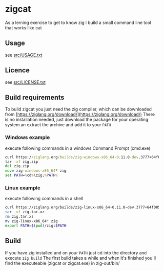 # zigcat

As a lerning exercise to get to know zig I build a small command line tool that works like cat

## Usage
see [src/USAGE.txt](https://github.com/SuSonicTH/zigcat/blob/master/src/USAGE.txt)

## Licence
see [src/LICENSE.txt](https://github.com/SuSonicTH/zigcat/blob/master/src/LICENSE.txt)

## Build requirements
To build zigcat you just need the zig compiler, which can be downloaded from [https://ziglang.org/download/](https://ziglang.org/download/)
There is no installation needed, just download the package for your operating system an extract the archive and add it to your `PATH`

### Windows example
execute following commands in a windows Command Prompt (cmd.exe)
```cmd
curl https://ziglang.org/builds/zig-windows-x86_64-0.11.0-dev.3777+64f0059cd.zip --output zig.zip
tar -xf zig.zip
del zig.zip
move zig-windows-x86_64* zig
set PATH=%cd%\zig;%PATH%
```

### Linux example
execute following commands in a shell
```bash
curl https://ziglang.org/builds/zig-linux-x86_64-0.11.0-dev.3777+64f0059cd.tar.xz --output zig.tar.xz
tar -xf zig.tar.xz
rm zig.tar.xz
mv zig-linux-x86_64* zig
export PATH=$(pwd)/zig:$PATH
```

## Build
If you have zig installed and on your `PATH` just cd into the directory and execute `zig build`
The first build takes a while and when it's finished you'll find the executeable (zigcat or zigcat.exe) in zig-out/bin/
